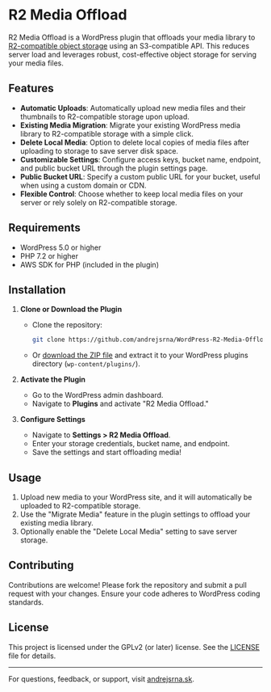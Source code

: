 # R2 Media Offload

R2 Media Offload is a WordPress plugin that offloads your media library to [R2-compatible object storage](https://www.cloudflare.com/products/r2/) using an S3-compatible API. This reduces server load and leverages robust, cost-effective object storage for serving your media files.

## Features

- **Automatic Uploads**: Automatically upload new media files and their thumbnails to R2-compatible storage upon upload.
- **Existing Media Migration**: Migrate your existing WordPress media library to R2-compatible storage with a simple click.
- **Delete Local Media**: Option to delete local copies of media files after uploading to storage to save server disk space.
- **Customizable Settings**: Configure access keys, bucket name, endpoint, and public bucket URL through the plugin settings page.
- **Public Bucket URL**: Specify a custom public URL for your bucket, useful when using a custom domain or CDN.
- **Flexible Control**: Choose whether to keep local media files on your server or rely solely on R2-compatible storage.

## Requirements

- WordPress 5.0 or higher
- PHP 7.2 or higher
- AWS SDK for PHP (included in the plugin)

## Installation

1. **Clone or Download the Plugin**
   - Clone the repository:
     ```bash
     git clone https://github.com/andrejsrna/WordPress-R2-Media-Offload.git
     ```
   - Or [download the ZIP file](https://github.com/andrejsrna/WordPress-R2-Media-Offload/archive/refs/heads/main.zip) and extract it to your WordPress plugins directory (`wp-content/plugins/`).

2. **Activate the Plugin**
   - Go to the WordPress admin dashboard.
   - Navigate to **Plugins** and activate "R2 Media Offload."

3. **Configure Settings**
   - Navigate to **Settings > R2 Media Offload**.
   - Enter your storage credentials, bucket name, and endpoint.
   - Save the settings and start offloading media!

## Usage

1. Upload new media to your WordPress site, and it will automatically be uploaded to R2-compatible storage.
2. Use the "Migrate Media" feature in the plugin settings to offload your existing media library.
3. Optionally enable the "Delete Local Media" setting to save server storage.

## Contributing

Contributions are welcome! Please fork the repository and submit a pull request with your changes. Ensure your code adheres to WordPress coding standards.

## License

This project is licensed under the GPLv2 (or later) license. See the [LICENSE](LICENSE) file for details.

---

For questions, feedback, or support, visit [andrejsrna.sk](https://andrejsrna.sk).
